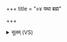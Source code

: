 +++
title = "०४ यथा ब्रह्म"

+++
<details><summary>मूलम् (VS)</summary>

यथा॒ ब्रह्म॑ च क्ष॒त्रं च॒ न बि॑भी॒तो न रिष्य॑तः।  
ए॒वा मे॑ प्राण॒ मा बि॑भेः ॥
</details>
